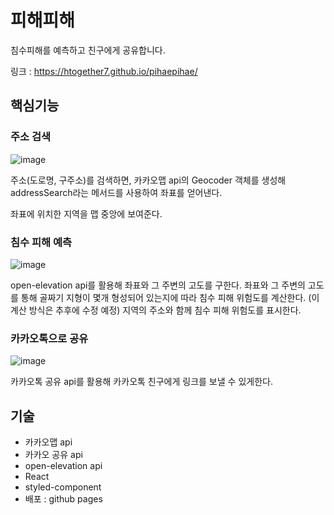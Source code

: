 # 피해피해

침수피해를 예측하고 친구에게 공유합니다.

링크 : https://htogether7.github.io/pihaepihae/

## 핵심기능

### 주소 검색

![image](https://user-images.githubusercontent.com/99343081/193583232-1b56c290-6ea6-467a-9c6e-baedd94fbf6c.png)

주소(도로명, 구주소)를 검색하면, 카카오맵 api의 Geocoder 객체를 생성해 addressSearch라는 메서드를 사용하여
좌표를 얻어낸다.

좌표에 위치한 지역을 맵 중앙에 보여준다.

### 침수 피해 예측

![image](https://user-images.githubusercontent.com/99343081/193583418-18777650-0549-45b5-8e4b-b1b22ccb256e.png)

open-elevation api를 활용해 좌표와 그 주변의 고도를 구한다.
좌표와 그 주변의 고도를 통해 골짜기 지형이 몇개 형성되어 있는지에 따라 침수 피해 위험도를 계산한다. (이 계산 방식은 추후에 수정 예정)
지역의 주소와 함께 침수 피해 위험도를 표시한다.

### 카카오톡으로 공유

![image](https://user-images.githubusercontent.com/99343081/193583874-4b8b5319-d2f1-4bbe-bb44-c2b71bd1fa33.png)

카카오톡 공유 api를 활용해 카카오톡 친구에게 링크를 보낼 수 있게한다.

## 기술

- 카카오맵 api
- 카카오 공유 api
- open-elevation api
- React
- styled-component
- 배포 : github pages

